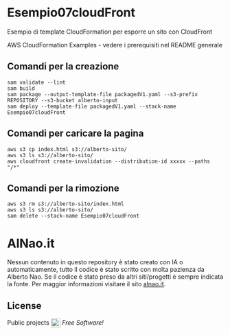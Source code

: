 # Esempio07cloudFront
Esempio di template CloudFormation per esporre un sito con CloudFront 


AWS CloudFormation Examples - vedere i prerequisiti nel README generale

## Comandi per la creazione

```
sam validate --lint
sam build
sam package --output-template-file packagedV1.yaml --s3-prefix REPOSITORY --s3-bucket alberto-input
sam deploy --template-file packagedV1.yaml --stack-name Esempio07cloudFront
```


## Comandi per caricare la pagina
```
aws s3 cp index.html s3://alberto-sito/
aws s3 ls s3://alberto-sito/
aws cloudfront create-invalidation --distribution-id xxxxx --paths "/*"
```


## Comandi per la rimozione
```
aws s3 rm s3://alberto-sito/index.html
aws s3 ls s3://alberto-sito/
sam delete --stack-name Esempio07cloudFront

```


# AlNao.it
Nessun contenuto in questo repository è stato creato con IA o automaticamente, tutto il codice è stato scritto con molta pazienza da Alberto Nao. Se il codice è stato preso da altri siti/progetti è sempre indicata la fonte. Per maggior informazioni visitare il sito [alnao.it](https://www.alnao.it/).

## License
Public projects 
<a href="https://it.wikipedia.org/wiki/GNU_General_Public_License"  valign="middle"><img src="https://img.shields.io/badge/License-GNU-blue" style="height:22px;"  valign="middle"></a> 
*Free Software!*